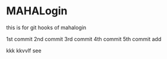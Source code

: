 # MAHALogin
this is for git hooks  of mahalogin

1st commit
2nd commit
3rd commit
4th commit
5th commit
add

kkk
kkvvlf
see
